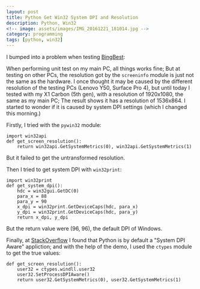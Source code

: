 ```yaml
---
layout: post
title: Python Get Win32 System DPI and Resolution
description: Python, Win32
<!-- image: assets/images/IMG_20161221_181014.jpg -->
category: programming
tags: [python, win32]
---
```

I bumped into a problem when testing [BingBest](https://github.com/orcuslc/bingbest):

When performing unit test on my main PC, all things works fine; But at testing on other PCs, the resolution got by the `screeninfo` module is just not the same as the hardware. I once thought it may be caused by the different resolution of the testing PCs (Lenovo Y50, Surface Pro 4), but until today I tested with my X1 Carbon (5th gen), with a resolution of 1920x1080, the same as my main PC; The result shows it has a resolution of 1536x864. I started to wonder if it is caused by system DPI settings (which I changed this morning.)

Firstly, I tried with the `pywin32` module:
	
	import win32api
	def get_screen_resolution():
		return win32api.GetSystemMetrics(0), win32api.GetSystemMetrics(1)

But it failed to get the untransformed resolution.

Then I tried to get system DPI with `win32print`:

	import win32print
	def get_system_dpi():
	 	hdc = win32gui.GetDC(0)
	 	para_x = 88
	 	para_y = 90
	 	x_dpi = win32print.GetDeviceCaps(hdc, para_x)
	 	y_dpi = win32print.GetDeviceCaps(hdc, para_y)
	 	return x_dpi, y_dpi

But the return value were (96, 96), the default DPI of Windows.

Finally, at [StackOverflow](http://stackoverflow.com/questions/3129322/how-do-i-get-monitor-resolution-in-python) I found that Python is by default a "System DPI Aware" appliction; and with the help of the demo, I used the `ctypes` module to get the true values:

	def get_screen_resolution():
		user32 = ctypes.windll.user32
		user32.SetProcessDPIAware()
		return user32.GetSystemMetrics(0), user32.GetSystemMetrics(1)


